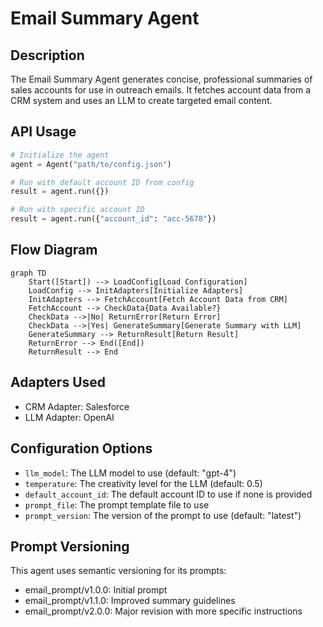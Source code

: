 # Email Summary Agent

## Description
The Email Summary Agent generates concise, professional summaries of sales accounts for use in outreach emails. It fetches account data from a CRM system and uses an LLM to create targeted email content.

## API Usage
```python
# Initialize the agent
agent = Agent("path/to/config.json")

# Run with default account ID from config
result = agent.run({})

# Run with specific account ID
result = agent.run({"account_id": "acc-5678"})
```

## Flow Diagram
```mermaid
graph TD
    Start([Start]) --> LoadConfig[Load Configuration]
    LoadConfig --> InitAdapters[Initialize Adapters]
    InitAdapters --> FetchAccount[Fetch Account Data from CRM]
    FetchAccount --> CheckData{Data Available?}
    CheckData -->|No| ReturnError[Return Error]
    CheckData -->|Yes| GenerateSummary[Generate Summary with LLM]
    GenerateSummary --> ReturnResult[Return Result]
    ReturnError --> End([End])
    ReturnResult --> End
```

## Adapters Used
- CRM Adapter: Salesforce
- LLM Adapter: OpenAI

## Configuration Options
- `llm_model`: The LLM model to use (default: "gpt-4")
- `temperature`: The creativity level for the LLM (default: 0.5)
- `default_account_id`: The default account ID to use if none is provided
- `prompt_file`: The prompt template file to use
- `prompt_version`: The version of the prompt to use (default: "latest")

## Prompt Versioning
This agent uses semantic versioning for its prompts:
- email_prompt/v1.0.0: Initial prompt
- email_prompt/v1.1.0: Improved summary guidelines
- email_prompt/v2.0.0: Major revision with more specific instructions